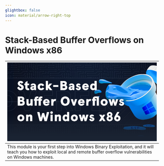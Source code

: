 ```yaml
---
glightbox: false
icon: material/arrow-right-top
---
```


# Stack-Based Buffer Overflows on Windows x86

| [![](assets/logo.png)](https://academy.hackthebox.com/course/preview/stack-based-buffer-overflows-on-windows-x86) |
|---|
| This module is your first step into Windows Binary Exploitation, and it will teach you how to exploit local and remote buffer overflow vulnerabilities on Windows machines. |
